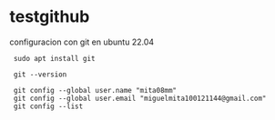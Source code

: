 # testgithub
configuracion con git en ubuntu 22.04


     sudo apt install git
     
     git --version
     
     git config --global user.name "mita08mm"
     git config --global user.email "miguelmita100121144@gmail.com"
     git config --list
     
